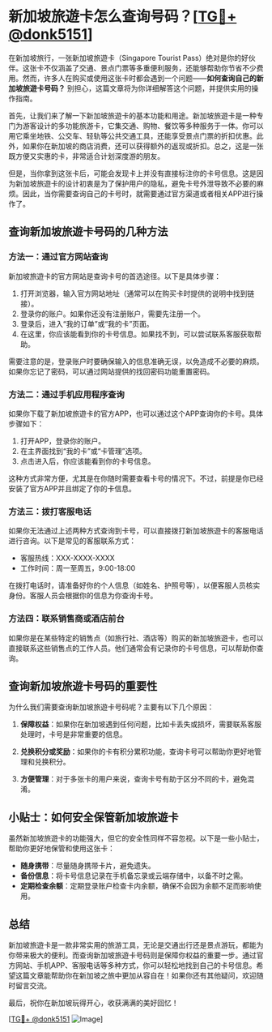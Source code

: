 # 新加坡旅遊卡怎么查询号码？[[TG💪+ @donk5151](https://t.me/s/donk5151)]

在新加坡旅行，一张新加坡旅遊卡（Singapore Tourist Pass）绝对是你的好伙伴。这张卡不仅涵盖了交通、景点门票等多重便利服务，还能够帮助你节省不少费用。然而，许多人在购买或使用这张卡时都会遇到一个问题——**如何查询自己的新加坡旅遊卡号码？** 别担心，这篇文章将为你详细解答这个问题，并提供实用的操作指南。

首先，让我们来了解一下新加坡旅遊卡的基本功能和用途。新加坡旅遊卡是一种专门为游客设计的多功能旅游卡，它集交通、购物、餐饮等多种服务于一体。你可以用它乘坐地铁、公交车、轻轨等公共交通工具，还能享受景点门票的折扣优惠。此外，如果你在新加坡的商店消费，还可以获得额外的返现或折扣。总之，这是一张既方便又实惠的卡，非常适合计划深度游的朋友。

但是，当你拿到这张卡后，可能会发现卡上并没有直接标注你的卡号信息。这是因为新加坡旅遊卡的设计初衷是为了保护用户的隐私，避免卡号外泄导致不必要的麻烦。因此，当你需要查询自己的卡号时，就需要通过官方渠道或者相关APP进行操作了。

## 查询新加坡旅遊卡号码的几种方法

### 方法一：通过官方网站查询

新加坡旅遊卡的官方网站是查询卡号的首选途径。以下是具体步骤：

1. 打开浏览器，输入官方网站地址（通常可以在购买卡时提供的说明中找到链接）。
2. 登录你的账户。如果你还没有注册账户，需要先注册一个。
3. 登录后，进入“我的订单”或“我的卡”页面。
4. 在这里，你应该能看到你的卡号信息。如果找不到，可以尝试联系客服获取帮助。

需要注意的是，登录账户时要确保输入的信息准确无误，以免造成不必要的麻烦。如果你忘记了密码，可以通过网站提供的找回密码功能重置密码。

### 方法二：通过手机应用程序查询

如果你下载了新加坡旅遊卡的官方APP，也可以通过这个APP查询你的卡号。具体步骤如下：

1. 打开APP，登录你的账户。
2. 在主界面找到“我的卡”或“卡管理”选项。
3. 点击进入后，你应该能看到你的卡号信息。

这种方式非常方便，尤其是在你随时需要查看卡号的情况下。不过，前提是你已经安装了官方APP并且绑定了你的卡信息。

### 方法三：拨打客服电话

如果你无法通过上述两种方式查询到卡号，可以直接拨打新加坡旅遊卡的客服电话进行咨询。以下是常见的客服联系方式：

- 客服热线：XXX-XXXX-XXXX
- 工作时间：周一至周五，9:00-18:00

在拨打电话时，请准备好你的个人信息（如姓名、护照号等），以便客服人员核实身份。客服人员会根据你的信息为你查询卡号。

### 方法四：联系销售商或酒店前台

如果你是在某些特定的销售点（如旅行社、酒店等）购买的新加坡旅遊卡，也可以直接联系这些销售点的工作人员。他们通常会有记录你的卡号信息，可以帮助你查询。

## 查询新加坡旅遊卡号码的重要性

为什么我们需要查询新加坡旅遊卡号码呢？主要有以下几个原因：

1. **保障权益**：如果你在新加坡遇到任何问题，比如卡丢失或损坏，需要联系客服处理时，卡号是非常重要的信息。
   
2. **兑换积分或奖励**：如果你的卡有积分累积功能，查询卡号可以帮助你更好地管理和兑换积分。

3. **方便管理**：对于多张卡的用户来说，查询卡号有助于区分不同的卡，避免混淆。

## 小贴士：如何安全保管新加坡旅遊卡

虽然新加坡旅遊卡的功能强大，但它的安全性同样不容忽视。以下是一些小贴士，帮助你更好地保管和使用这张卡：

- **随身携带**：尽量随身携带卡片，避免遗失。
- **备份信息**：将卡号信息记录在手机备忘录或云端存储中，以备不时之需。
- **定期检查余额**：定期登录账户检查卡内余额，确保不会因为余额不足而影响使用。

## 总结

新加坡旅遊卡是一款非常实用的旅游工具，无论是交通出行还是景点游玩，都能为你带来极大的便利。而查询新加坡旅遊卡号码则是保障你权益的重要一步。通过官方网站、手机APP、客服电话等多种方式，你可以轻松地找到自己的卡号信息。希望这篇文章能帮助你在新加坡之旅中更加从容自在！如果你还有其他疑问，欢迎随时留言交流。

最后，祝你在新加坡玩得开心，收获满满的美好回忆！

[[TG💪+ @donk5151](https://t.me/s/donk5151) ![Image](https://i.postimg.cc/rwNCRYN7/Snipaste-2025-04-30-17-27-05.png)]